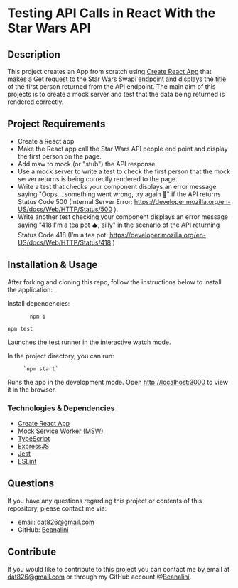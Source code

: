 # Testing API Calls in React With the Star Wars API

## Description

This project creates an App from scratch using [Create React App](https://github.com/facebook/create-react-app) that makes a Get request to the Star Wars [Swapi](https://swapi.dev/) endpoint and displays the title of the first person returned from the API endpoint. The main aim of this projects is to create a mock server and test that the data being returned is rendered correctly.

## Project Requirements

- Create a React app
- Make the React app call the Star Wars API people end point and display the first person on the page.
- Add msw to mock (or "stub") the API response.
- Use a mock server to write a test to check the first person that the mock server returns is being correctly rendered to the page.
- Write a test that checks your component displays an error message saying "Oops... something went wrong, try again 🤕" if the API returns Status Code 500 (Internal Server Error: https://developer.mozilla.org/en-US/docs/Web/HTTP/Status/500 ).
- Write another test checking your component displays an error message saying "418 I'm a tea pot 🫖, silly" in the scenario of the API returning Status Code 418 (I’m a tea pot: https://developer.mozilla.org/en-US/docs/Web/HTTP/Status/418 )

## Installation & Usage

After forking and cloning this repo, follow the instructions below to install the application:

Install dependencies:

           npm i

`npm test`

Launches the test runner in the interactive watch mode.

In the project directory, you can run:

         `npm start`

Runs the app in the development mode.
Open [http://localhost:3000](http://localhost:3000) to view it in the browser.

### Technologies & Dependencies

- [Create React App](https://github.com/facebook/create-react-app)
- [Mock Service Worker (MSW)](https://www.npmjs.com/package/msw)
- [TypeScript](https://www.typescriptlang.org/)
- [ExpressJS](https://expressjs.com/)
- [Jest](https://jestjs.io/)
- [ESLint](https://eslint.org/)

## Questions

If you have any questions regarding this project or contents of this repository, please contact me via:

- email: dat826@gmail.com
- GitHub: [Beanalini](https://github.com/Beanalini)

## Contribute

If you would like to contribute to this project you can contact me by email at dat826@gmail.com or through my GitHub account @[Beanalini](https://github.com/Beanalini).
